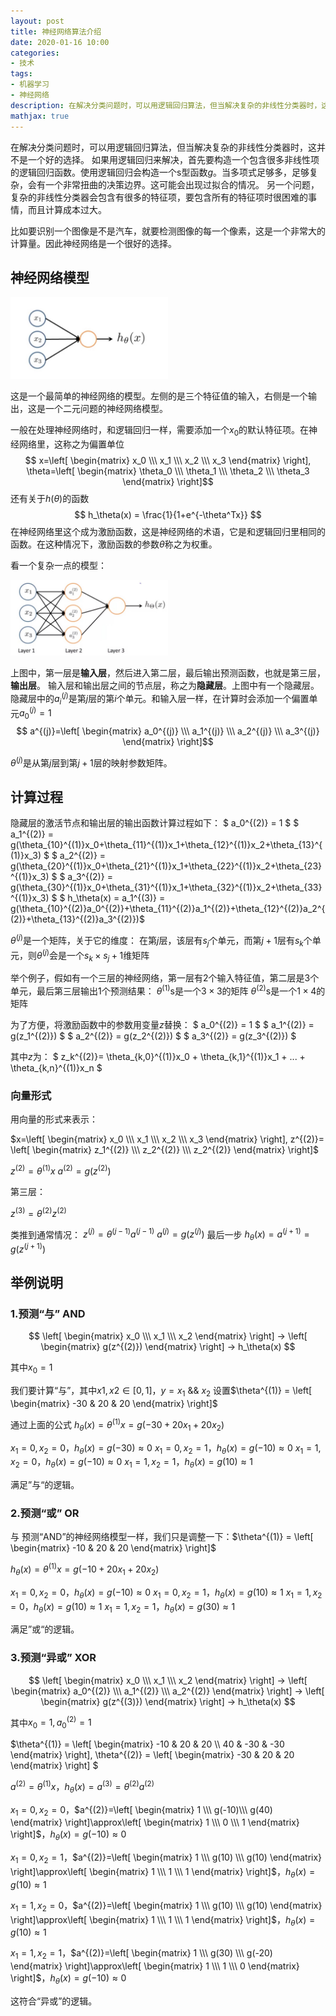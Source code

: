 ```yaml
---
layout: post
title: 神经网络算法介绍
date: 2020-01-16 10:00
categories:
- 技术
tags:
- 机器学习
- 神经网络
description: 在解决分类问题时，可以用逻辑回归算法，但当解决复杂的非线性分类器时，这并不是一个好的选择。如果用逻辑回归来解决，首先要构造一个包含很多非线性项的逻辑回归函数。使用逻辑回归会构造一个s型函数$g$。当多项式足够多，足够复杂，会有一个非常扭曲的决策边界。这可能会出现过拟合的情况。
mathjax: true
---
```


在解决分类问题时，可以用逻辑回归算法，但当解决复杂的非线性分类器时，这并不是一个好的选择。
如果用逻辑回归来解决，首先要构造一个包含很多非线性项的逻辑回归函数。使用逻辑回归会构造一个s型函数$g$。当多项式足够多，足够复杂，会有一个非常扭曲的决策边界。这可能会出现过拟合的情况。
另一个问题，复杂的非线性分类器会包含有很多的特征项，要包含所有的特征项时很困难的事情，而且计算成本过大。

比如要识别一个图像是不是汽车，就要检测图像的每一个像素，这是一个非常大的计算量。因此神经网络是一个很好的选择。

## 神经网络模型

<img width="50%" src="/images/ml_16.jpg" alt="逻辑单元">

这是一个最简单的神经网络的模型。左侧的是三个特征值的输入，右侧是一个输出，这是一个二元问题的神经网络模型。

一般在处理神经网络时，和逻辑回归一样，需要添加一个$x_0$的默认特征项。在神经网络里，这称之为偏置单位
$$ x=\left[ \begin{matrix}
x_0 \\\ x_1 \\\ x_2 \\\ x_3
\end{matrix} \right], \theta=\left[ \begin{matrix}
\theta_0 \\\ \theta_1 \\\ \theta_2 \\\ \theta_3
\end{matrix} \right]$$
还有关于$h(\theta)$的函数
$$ h_\theta(x) = \frac{1}{1+e^{-\theta^Tx}} $$
在神经网络里这个成为激励函数，这是神经网络的术语，它是和逻辑回归里相同的函数。在这种情况下，激励函数的参数$\theta$称之为权重。

看一个复杂一点的模型：

<img width="50%" src="/images/ml_17.jpg" alt="多层神经网络">

上图中，第一层是**输入层**，然后进入第二层，最后输出预测函数，也就是第三层，**输出层**。
输入层和输出层之间的节点层，称之为**隐藏层**。上图中有一个隐藏层。
隐藏层中的$a_i^{(j)}$是第$j$层的第$i$个单元。和输入层一样，在计算时会添加一个偏置单元$a_0^{(j)}=1$
$$ a^{(j)}=\left[ \begin{matrix}
a_0^{(j)} \\\ a_1^{(j)} \\\ a_2^{(j)} \\\  a_3^{(j)}
\end{matrix} \right]$$

$\theta^{(j)}$是从第$j$层到第$j+1$层的映射参数矩阵。

## 计算过程

隐藏层的激活节点和输出层的输出函数计算过程如下：
$ a_0^{(2)} = 1 $
$ a_1^{(2)} = g(\theta_{10}^{(1)}x_0+\theta_{11}^{(1)}x_1+\theta_{12}^{(1)}x_2+\theta_{13}^{(1)}x_3) $
$ a_2^{(2)} = g(\theta_{20}^{(1)}x_0+\theta_{21}^{(1)}x_1+\theta_{22}^{(1)}x_2+\theta_{23}^{(1)}x_3) $
$ a_3^{(2)} = g(\theta_{30}^{(1)}x_0+\theta_{31}^{(1)}x_1+\theta_{32}^{(1)}x_2+\theta_{33}^{(1)}x_3) $
$ h_\theta(x) = a_1^{(3)} = g(\theta_{10}^{(2)}a_0^{(2)}+\theta_{11}^{(2)}a_1^{(2)}+\theta_{12}^{(2)}a_2^{(2)}+\theta_{13}^{(2)}a_3^{(2)})$

$\theta^{(j)}$是一个矩阵，关于它的维度：
在第$j$层，该层有$s_j$个单元，而第$j+1$层有$s_k$个单元，则$\theta^{(j)}$会是一个$s_k\times s_j + 1$维矩阵

举个例子，假如有一个三层的神经网络，第一层有2个输入特征值，第二层是3个单元，最后第三层输出1个预测结果：
$\theta^{(1)}$s是一个$3\times 3$的矩阵
$\theta^{(2)}$s是一个$1\times 4$的矩阵


为了方便，将激励函数中的参数用变量$z$替换：
$ a_0^{(2)} = 1 $
$ a_1^{(2)} = g(z_1^{(2)}) $
$ a_2^{(2)} = g(z_2^{(2)}) $
$ a_3^{(2)} = g(z_3^{(2)}) $

其中$z$为：
$ z_k^{(2)}= \theta_{k,0}^{(1)}x_0 + \theta_{k,1}^{(1)}x_1 + ... + \theta_{k,n}^{(1)}x_n $

### 向量形式

用向量的形式来表示：

$x=\left[ \begin{matrix}
x_0 \\\ x_1 \\\ x_2 \\\ x_3
\end{matrix} \right], z^{(2)}= \left[ \begin{matrix}
z_1^{(2)} \\\ z_2^{(2)} \\\ z_2^{(2)}
\end{matrix} \right]$

$z^{(2)} = \theta^{(1)}x$
$a^{(2)} = g(z^{(2)})$

第三层：

$z^{(3)} = \theta^{(2)}z^{(2)}$

类推到通常情况：
$z^{(j)} = \theta^{(j-1)}a^{(j-1)}$
$a^{(j)} = g(z^{(j)})$
最后一步
$h_\theta(x) = a^{(j+1)} = g(z^{(j+1)})$


## 举例说明

### 1.预测“与” AND

$$ \left[ \begin{matrix}
x_0 \\\ x_1 \\\ x_2
\end{matrix} \right] → \left[ \begin{matrix}
g(z^{(2)})
\end{matrix} \right] → h_\theta(x) $$

其中$x_0 = 1$

我们要计算“与”，其中$x1,x2 \in [0,1]$，$y=x_1$ && $x_2$
设置$\theta^{(1)} = \left[ \begin{matrix}
-30 & 20 & 20
\end{matrix} \right]$

通过上面的公式
$h_\theta(x) = \theta^{(1)}x = g(-30+20x_1+20x_2)$

$x_1=0,x_2=0$，$h_\theta(x)=g(-30)\approx 0$
$x_1=0,x_2=1$，$h_\theta(x)=g(-10)\approx 0$
$x_1=1,x_2=0$，$h_\theta(x)=g(-10)\approx 0$
$x_1=1,x_2=1$，$h_\theta(x)=g(10)\approx 1$

满足”与“的逻辑。

### 2.预测“或” OR

与 预测“AND”的神经网络模型一样，我们只是调整一下：$\theta^{(1)} = \left[ \begin{matrix}
-10 & 20 & 20
\end{matrix} \right]$

$h_\theta(x) = \theta^{(1)}x = g(-10+20x_1+20x_2)$

$x_1=0,x_2=0$，$h_\theta(x)=g(-10)\approx 0$
$x_1=0,x_2=1$，$h_\theta(x)=g(10)\approx 1$
$x_1=1,x_2=0$，$h_\theta(x)=g(10)\approx 1$
$x_1=1,x_2=1$，$h_\theta(x)=g(30)\approx 1$

满足”或“的逻辑。

### 3.预测“异或” XOR

$$ \left[ \begin{matrix}
x_0 \\\ x_1 \\\ x_2
\end{matrix} \right] → \left[ \begin{matrix}
a_0^{(2)} \\\ a_1^{(2)} \\\ a_2^{(2)}
\end{matrix} \right] → \left[ \begin{matrix}
g(z^{(3)})
\end{matrix} \right] → h_\theta(x) $$

其中$x_0=1,a_0^{(2)}=1$

$\theta^{(1)} = \left[ \begin{matrix} 
-10 & 20 & 20 \\\ 40 & -30 & -30
\end{matrix} \right], \theta^{(2)} = \left[ \begin{matrix}
-30 & 20 & 20
\end{matrix} \right] $

$a^{(2)} = \theta^{(1)}x$，$h_\theta(x)=a^{(3)}=\theta^{(2)}a^{(2)}$


$x_1=0,x_2=0$，$a^{(2)}=\left[ \begin{matrix} 
1 \\\ g(-10)\\\ g(40)
\end{matrix} \right]\approx\left[ \begin{matrix} 
1 \\\ 0 \\\ 1
\end{matrix} \right]$，$h_\theta(x)=g(-10)\approx 0$

$x_1=0,x_2=1$，$a^{(2)}=\left[ \begin{matrix} 
1 \\\ g(10) \\\ g(10)
\end{matrix} \right]\approx\left[ \begin{matrix} 
1 \\\ 1 \\\ 1
\end{matrix} \right]$，$h_\theta(x)=g(10)\approx 1$

$x_1=1,x_2=0$，$a^{(2)}=\left[ \begin{matrix} 
1 \\\ g(10) \\\ g(10)
\end{matrix} \right]\approx\left[ \begin{matrix} 
1 \\\ 1 \\\ 1
\end{matrix} \right]$，$h_\theta(x)=g(10)\approx 1$

$x_1=1,x_2=1$，$a^{(2)}=\left[ \begin{matrix} 
1 \\\ g(30) \\\ g(-20)
\end{matrix} \right]\approx\left[ \begin{matrix} 
1 \\\ 1 \\\ 0
\end{matrix} \right]$，$h_\theta(x)=g(-10)\approx 0$

这符合“异或”的逻辑。

